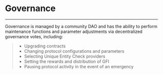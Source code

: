 # Governance
---
Governance is managed by a community DAO and has the ability to perform
maintenance functions and parameter adjustments via decentralized governance votes,
including:
> - Upgrading contracts
> - Changing protocol configurations and parameters
> - Selecting Unique Entity Check providers
> - Setting the rewards and distribution of GFI
> - Pausing protocol activity in the event of an emergency